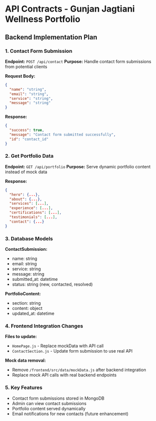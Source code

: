 # API Contracts - Gunjan Jagtiani Wellness Portfolio

## Backend Implementation Plan

### 1. Contact Form Submission
**Endpoint:** `POST /api/contact`
**Purpose:** Handle contact form submissions from potential clients

**Request Body:**
```json
{
  "name": "string",
  "email": "string", 
  "service": "string",
  "message": "string"
}
```

**Response:**
```json
{
  "success": true,
  "message": "Contact form submitted successfully",
  "id": "contact_id"
}
```

### 2. Get Portfolio Data
**Endpoint:** `GET /api/portfolio`
**Purpose:** Serve dynamic portfolio content instead of mock data

**Response:**
```json
{
  "hero": {...},
  "about": {...},
  "services": [...],
  "experience": [...],
  "certifications": [...],
  "testimonials": [...],
  "contact": {...}
}
```

### 3. Database Models

**ContactSubmission:**
- name: string
- email: string
- service: string
- message: string
- submitted_at: datetime
- status: string (new, contacted, resolved)

**PortfolioContent:**
- section: string
- content: object
- updated_at: datetime

### 4. Frontend Integration Changes

**Files to update:**
- `HomePage.js` - Replace mockData with API call
- `ContactSection.js` - Update form submission to use real API

**Mock data removal:**
- Remove `/frontend/src/data/mockData.js` after backend integration
- Replace mock API calls with real backend endpoints

### 5. Key Features
- Contact form submissions stored in MongoDB
- Admin can view contact submissions
- Portfolio content served dynamically
- Email notifications for new contacts (future enhancement)